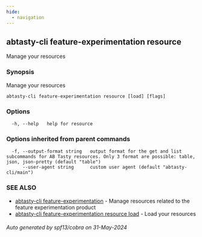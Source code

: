 ```yaml
---
hide:
  - navigation
---
```

## abtasty-cli feature-experimentation resource

Manage your resources

### Synopsis

Manage your resources

```
abtasty-cli feature-experimentation resource [load] [flags]
```

### Options

```
  -h, --help   help for resource
```

### Options inherited from parent commands

```
  -f, --output-format string   output format for the get and list subcommands for AB Tasty resources. Only 3 format are possible: table, json, json-pretty (default "table")
      --user-agent string      custom user agent (default "abtasty-cli/main")
```

### SEE ALSO

* [abtasty-cli feature-experimentation](abtasty-cli_feature-experimentation.md)	 - Manage resources related to the feature experimentation product
* [abtasty-cli feature-experimentation resource load](abtasty-cli_feature-experimentation_resource_load.md)	 - Load your resources

###### Auto generated by spf13/cobra on 31-May-2024
